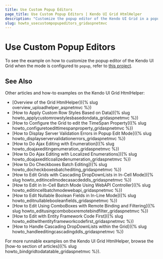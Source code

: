 ```yaml
---
title: Use Custom Popup Editors
page_title: Use Custom Popup Editors | Kendo UI Grid HtmlHelper
description: "Customize the popup editor of the Kendo UI Grid in a popup mode."
slug: howto_usecustompopupeditors_gridaspnetmvc
---
```


# Use Custom Popup Editors

To see the example on how to customize the popup editor of the Kendo UI Grid when the mode is configured to `popup`, refer to [this project](https://github.com/telerik/ui-for-aspnet-mvc-examples/tree/master/grid/custom-popup-editor).

## See Also

Other articles and how-to examples on the Kendo UI Grid HtmlHelper:

* [Overview of the Grid HtmlHelper]({% slug overview_uploadhelper_aspnetmvc %})
* [How to Apply Custom Row Styles Based on Data]({% slug howto_applycustomrowstylesbasedondata_gridaspnetmvc %})
* [How to Configure the Grid to edit the TimeSpan Property]({% slug howto_configuretoedittimespanproperty_gridaspnetmvc %})
* [How to Display Server Validation Errors in Popup Edit Mode]({% slug howto_displayservervalidationerrors_gridaspnetmvc %})
* [How to Do Ajax Editing with Enumeration]({% slug howto_doajaxeditingenumeration_gridaspnetmvc %})
* [How to Do Ajax Editing with Localized Enumerations]({% slug howto_doajaxeditlcoalizedenumeration_gridaspnetmvc %})
* [How to Do Checkboxes Batch Editing]({% slug howto_docheckboxesbatchediting_gridaspnetmvc %})
* [How to Edit Grids with Cascading DropDownLists in In-Cell Mode]({% slug howto_editincellmodecasacdeddls_gridaspnetmvc %})
* [How to Edit in In-Cell Batch Mode Using WebAPI Controller]({% slug howto_editincellbatchmodewebapi_gridaspnetmvc %})
* [How to Edit Nullable Boolean Fields in In-Line Mode]({% slug howto_editnullablebooleanfields_gridaspnetmvc %})
* [How to Edit Using ComboBoxes with Remote Binding and Filtering]({% slug howto_editusingcomboboxremotebindfilter_gridaspnetmvc %})
* [How to Edit with Entity Framework Code First]({% slug howto_editwithentityframeworkcodefirst_gridaspnetmvc %})
* [How to Handle Cascading DropDownLists within the Grid]({% slug howto_handleeditingcascadingddls_gridaspnetmvc %})

For more runnable examples on the Kendo UI Grid HtmlHelper, browse the [how-to section of articles]({% slug howto_bindgridtodatatable_gridaspnetmvc %}).
